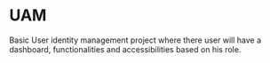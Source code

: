 # UAM
Basic User identity management project where there user will have a dashboard, functionalities and accessibilities based on his role.
